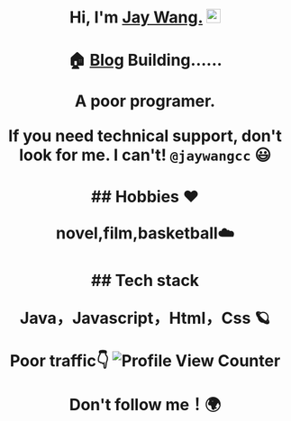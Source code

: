 
<div align="center">
  
<h1>Hi, I'm <a href="http://www.jaywangcc.com">Jay Wang.</a> <img src="https://media.giphy.com/media/hvRJCLFzcasrR4ia7z/giphy.gif" width="25px"> </h1>

<h1>
  
 🏠 [Blog](http://www.jaywangcc.com)  Building......
  
A poor programer.
  
If you need technical support, **don't look for me. I can't!**  `@jaywangcc` 😃
<h1/>
  
<h1>
## Hobbies ❤️ 
  
**novel,film,basketball**☁️ 
<h1/>
  
<h1>  
## Tech stack
  
**Java，Javascript，Html，Css** 🪐 
  
Poor traffic👇 ![Profile View Counter](https://komarev.com/ghpvc/?username=jaywangcc)
  
Don't follow me！🌍 
<h1/>
  
</div>

